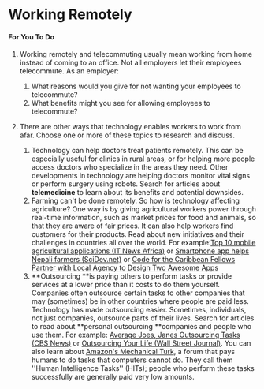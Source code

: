 # Working Remotely

#### For You To Do

1. Working remotely and telecommuting usually mean working from home instead of coming to an office. Not all employers let their employees telecommute. As an employer:

   1. What reasons would you give for not wanting your employees to telecommute?
   2. What benefits might you see for allowing employees to telecommute?

2. There are other ways that technology enables workers to work from afar. Choose one or more of these topics to research and discuss.

   1. Technology can help doctors treat patients remotely. This can be especially useful for clinics in rural areas, or for helping more people access doctors who specialize in the areas they need. Other developments in technology are helping doctors monitor vital signs or perform surgery using robots. Search for articles about **telemedicine** to learn about its benefits and potential downsides.
   2. Farming can't be done remotely. So how is technology affecting agriculture? One way is by giving agricultural workers power through real-time information, such as market prices for food and animals, so that they are aware of fair prices. It can also help workers find customers for their products. Read about new initiatives and their challenges in countries all over the world. For example:[Top 10 mobile agricultural applications \(IT News Africa\)](http://www.itnewsafrica.com/2013/11/top-10-mobile-agriculture-applications/) or [Smartphone app helps Nepali farmers \(SciDev.net\)](http://www.scidev.net/south-asia/agriculture/news/smartphone-app-helps-nepali-farmers.html) or [Code for the Caribbean Fellows Partner with Local Agency to Design Two Awesome Apps](http://www.codeforamerica.org/blog/2014/07/02/code-for-the-caribbean-fellows-partner-with-local-agencies-to-design-two-awesome-apps/)
   3. **Outsourcing **is paying others to perform tasks or provide services at a lower price than it costs to do them yourself. Companies often outsource certain tasks to other companies that may \(sometimes\) be in other countries where people are paid less. Technology has made outsourcing easier. Sometimes, individuals, not just companies, outsource parts of their lives. Search for articles to read about **personal outsourcing **companies and people who use them. For example: [Average Joes, Janes Outsourcing Tasks \(CBS News\)](http://www.cbsnews.com/news/average-joes-janes-outsourcing-tasks/) or [Outsourcing Your Life \(Wall Street Journal\)](http://www.wsj.com/articles/SB118073815238422013). You can also learn about [Amazon's Mechanical Turk](http://mturk.com/), a forum that pays humans to do tasks that computers cannot do. They call them ''Human Intelligence Tasks'' \(HITs\); people who perform these tasks successfully are generally paid very low amounts.



